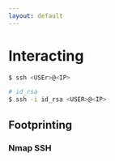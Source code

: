 ```yaml
---
layout: default
---
```


# Interacting
```bash
$ ssh <USEr>@<IP>

# id_rsa
$ ssh -i id_rsa <USER>@<IP>  
```

## Footprinting 
### Nmap SSH
